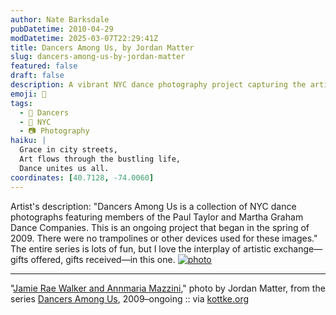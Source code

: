 ```yaml
---
author: Nate Barksdale
pubDatetime: 2010-04-29
modDatetime: 2025-03-07T22:29:41Z
title: Dancers Among Us, by Jordan Matter
slug: dancers-among-us-by-jordan-matter
featured: false
draft: false
description: A vibrant NYC dance photography project capturing the artistry of members from the Paul Taylor and Martha Graham Dance Companies.
emoji: 💃
tags:
  - 💃 Dancers
  - 🗽 NYC
  - 📷 Photography
haiku: |
  Grace in city streets,  
  Art flows through the bustling life,  
  Dance unites us all.
coordinates: [40.7128, -74.0060]
---
```


Artist's description: "Dancers Among Us is a collection of NYC dance photographs featuring members of the Paul Taylor and Martha Graham Dance Companies. This is an ongoing project that began in the spring of 2009. There were no trampolines or other devices used for these images." The entire series is lots of fun, but I love the interplay of artistic exchange—gifts offered, gifts received—in this one. [![photo](http://culture-making.com/media/dance_couple_bw.jpg)](http://www.jordanmatter.com/photography/dance-photography/dancers-among-us.php#dance_couple_bw.jpg)

---

"[Jamie Rae Walker and Annmaria Mazzini](http://www.jordanmatter.com/photography/dance-photography/dancers-among-us.php#dance_couple_bw.jpg)," photo by Jordan Matter, from the series [Dancers Among Us](http://www.jordanmatter.com/photography/dance-photography/dancers-among-us.php#dance_couple_bw.jpg), 2009–ongoing :: via [kottke.org](http://kottke.org/10/04/dancers-among-us)

